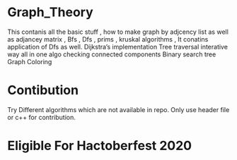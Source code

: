# Graph_Theory
This contanis all the basic stuff , how to make graph by adjcency list as well as adjancey matrix , Bfs , Dfs , prims , kruskal algorithms ,
It conatins application of Dfs as well.
Dijkstra’s  implementation
Tree traversal interative way all in one algo
checking connected components
Binary search tree
Graph Coloring

# Contibution
Try Different algorithms which are not available in repo.
Only use header file or c++ for contribution.

# Eligible For Hactoberfest 2020
